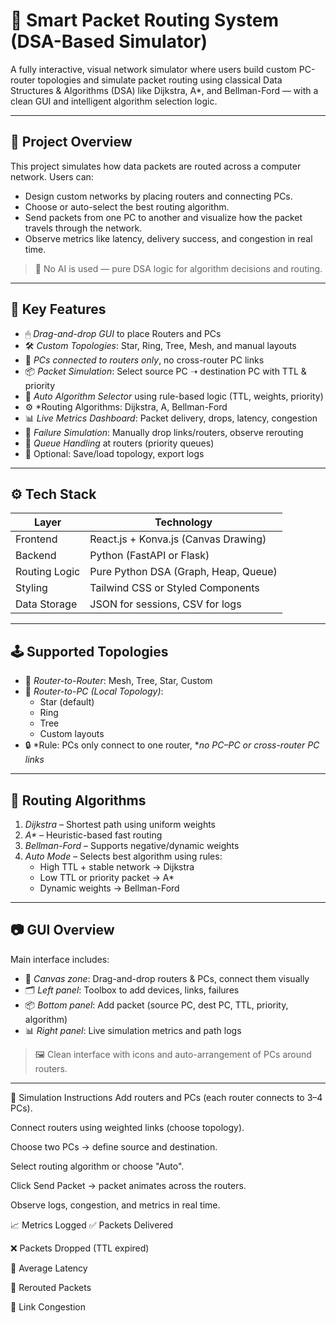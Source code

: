 # 🚦 Smart Packet Routing System (DSA-Based Simulator)

A fully interactive, visual network simulator where users build custom PC-router topologies and simulate packet routing using classical Data Structures & Algorithms (DSA) like Dijkstra, A*, and Bellman-Ford — with a clean GUI and intelligent algorithm selection logic.

---

## 📌 Project Overview

This project simulates how data packets are routed across a computer network. Users can:

- Design custom networks by placing routers and connecting PCs.
- Choose or auto-select the best routing algorithm.
- Send packets from one PC to another and visualize how the packet travels through the network.
- Observe metrics like latency, delivery success, and congestion in real time.

> 🚫 No AI is used — pure DSA logic for algorithm decisions and routing.

---

## 🧩 Key Features

- 🖱 *Drag-and-drop GUI* to place Routers and PCs
- 🛠 *Custom Topologies*: Star, Ring, Tree, Mesh, and manual layouts
- 🔗 *PCs connected to routers only*, no cross-router PC links
- 📦 *Packet Simulation*: Select source PC ➝ destination PC with TTL & priority
- 🤖 *Auto Algorithm Selector* using rule-based logic (TTL, weights, priority)
- ⚙ *Routing Algorithms: Dijkstra, A, Bellman-Ford
- 📊 *Live Metrics Dashboard*: Packet delivery, drops, latency, congestion
- 🛑 *Failure Simulation*: Manually drop links/routers, observe rerouting
- 🧠 *Queue Handling* at routers (priority queues)
- 💾 Optional: Save/load topology, export logs

---

## ⚙ Tech Stack

| Layer        | Technology                          |
|--------------|--------------------------------------|
| Frontend     | React.js + Konva.js (Canvas Drawing) |
| Backend      | Python (FastAPI or Flask)            |
| Routing Logic| Pure Python DSA (Graph, Heap, Queue) |
| Styling      | Tailwind CSS or Styled Components    |
| Data Storage | JSON for sessions, CSV for logs      |

---

## 🕹 Supported Topologies

- 🔹 *Router-to-Router*: Mesh, Tree, Star, Custom
- 🔸 *Router-to-PC (Local Topology)*:
  - Star (default)
  - Ring
  - Tree
  - Custom layouts
- 🔒 *Rule: PCs only connect to one router, **no PC–PC or cross-router PC links*

---

## 🚦 Routing Algorithms

1. *Dijkstra* – Shortest path using uniform weights
2. *A\** – Heuristic-based fast routing
3. *Bellman-Ford* – Supports negative/dynamic weights
4. *Auto Mode* – Selects best algorithm using rules:
   - High TTL + stable network → Dijkstra  
   - Low TTL or priority packet → A*  
   - Dynamic weights → Bellman-Ford  

---

## 📷 GUI Overview

Main interface includes:
- 🧱 *Canvas zone*: Drag-and-drop routers & PCs, connect them visually
- 🗂 *Left panel*: Toolbox to add devices, links, failures
- 📦 *Bottom panel*: Add packet (source PC, dest PC, TTL, priority, algorithm)
- 📊 *Right panel*: Live simulation metrics and path logs

> 🖼 Clean interface with icons and auto-arrangement of PCs around routers.

---

🧪 Simulation Instructions
Add routers and PCs (each router connects to 3–4 PCs).

Connect routers using weighted links (choose topology).

Choose two PCs → define source and destination.

Select routing algorithm or choose "Auto".

Click Send Packet → packet animates across the routers.

Observe logs, congestion, and metrics in real time.

📈 Metrics Logged
✅ Packets Delivered

❌ Packets Dropped (TTL expired)

📶 Average Latency

🔄 Rerouted Packets

📍 Link Congestion

